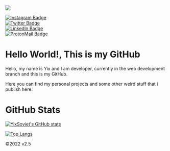 <img src="https://media0.giphy.com/media/YuKPddTlZ0SE8/giphy.gif?cid=790b76110b50dbbb538929b2539e931f953e200d4927fdae&rid=giphy.gif&ct=gj">

[![Instagram Badge](https://img.shields.io/badge/Instagram-E4405F?style=for-the-badge&logo=instagram&logoColor=white)](https://www.instagram.com/yix2puntos3/?hl=en)  
[![Twitter Badge](https://img.shields.io/badge/Twitter-1DA1F2?style=for-the-badge&logo=twitter&logoColor=white)](https://twitter.com/YixSoviet)  
[![LinkedIn Badge](https://img.shields.io/badge/LinkedIn-0077B5?style=for-the-badge&logo=linkedin&logoColor=white)](https://www.linkedin.com/in/yix-soviet/?originalSubdomain=pe)  
[![ProtonMail Badge](https://img.shields.io/badge/ProtonMail-8B89CC?style=for-the-badge&logo=protonmail&logoColor=white)](mailto:yixgamer56@protonmail.com)

<h1>Hello World!, This is my GitHub</h1>

Hello, my name is Yix and I am developer, currently in the web development branch and this is my GitHub.

Here you can find my personal projects and some other weird stuff that i publish here.

<h1>GitHub Stats</h1>

[![YixSoviet's GitHub stats](https://github-readme-stats.vercel.app/api?username=Yix-Soviet&show_icons=true&theme=dracula)](https://github.com/anuraghazra/github-readme-stats)

[![Top Langs](https://github-readme-stats.vercel.app/api/top-langs/?username=Yix-Soviet&layout=compact&show_icons=true&theme=dracula)](https://github.com/anuraghazra/github-readme-stats)

<!--<h1>My knowledge</h1>-->

<footer>©2022 v2.5</footer>